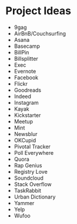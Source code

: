 # Project Ideas

- 9gag
- AirBnB/Couchsurfing
- Asana
- Basecamp
- BillPin
- Billsplitter
- Exec
- Evernote
- Facebook
- Flickr
- Goodreads
- Indeed
- Instagram
- Kayak
- Kickstarter
- Meetup
- Mint
- Newsblur
- OKCupid
- Pivotal Tracker
- Poll Everywhere
- Quora
- Rap Genius
- Registry Love
- Soundcloud
- Stack Overflow
- TaskRabbit
- Urban Dictionary
- Yammer
- Yelp
- Wufoo

